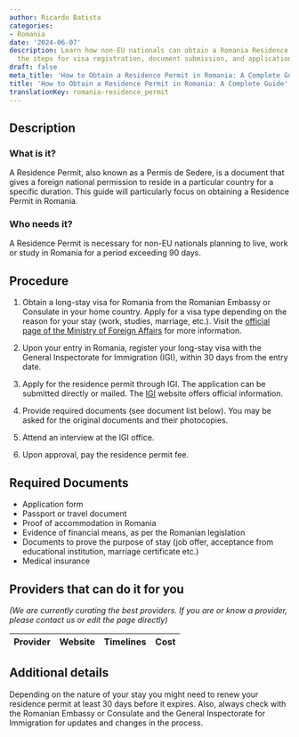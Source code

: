 ```yaml
---
author: Ricardo Batista
categories:
- Romania
date: '2024-06-07'
description: Learn how non-EU nationals can obtain a Romania Residence Permit. Follow
  the steps for visa registration, document submission, and application process.
draft: false
meta_title: 'How to Obtain a Residence Permit in Romania: A Complete Guide'
title: 'How to Obtain a Residence Permit in Romania: A Complete Guide'
translationKey: romania-residence_permit
---
```


## Description
### What is it?
A Residence Permit, also known as a Permis de Sedere, is a document that gives a foreign national permission to reside in a particular country for a specific duration. This guide will particularly focus on obtaining a Residence Permit in Romania.

### Who needs it?
A Residence Permit is necessary for non-EU nationals planning to live, work or study in Romania for a period exceeding 90 days.

## Procedure
1. Obtain a long-stay visa for Romania from the Romanian Embassy or Consulate in your home country. Apply for a visa type depending on the reason for your stay (work, studies, marriage, etc.). Visit the [official page of the Ministry of Foreign Affairs](http://www.mae.ro/en/node/2040) for more information.

2. Upon your entry in Romania, register your long-stay visa with the General Inspectorate for Immigration (IGI), within 30 days from the entry date.

3. Apply for the residence permit through IGI. The application can be submitted directly or mailed. The [IGI](http://igi.mai.gov.ro/d/66-permise-de-sedere) website offers official information.

4. Provide required documents (see document list below). You may be asked for the original documents and their photocopies.

5. Attend an interview at the IGI office. 

6. Upon approval, pay the residence permit fee.

## Required Documents
- Application form 
- Passport or travel document
- Proof of accommodation in Romania
- Evidence of financial means, as per the Romanian legislation
- Documents to prove the purpose of stay (job offer, acceptance from educational institution, marriage certificate etc.)
- Medical insurance

## Providers that can do it for you

_(We are currently curating the best providers. If you are or know a provider, please contact us or edit the page directly)_

| Provider        |     Website     |     Timelines    |       Cost      |
| --------------- | --------------- |  :-------------: | :-------------: |

## Additional details
Depending on the nature of your stay you might need to renew your residence permit at least 30 days before it expires. Also, always check with the Romanian Embassy or Consulate and the General Inspectorate for Immigration for updates and changes in the process.
